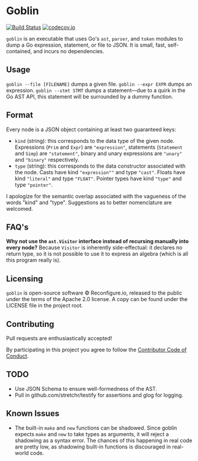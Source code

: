 Goblin
======

[![Build Status](https://travis-ci.org/ReconfigureIO/goblin.svg?branch=master)](https://travis-ci.org/ReconfigureIO/goblin)
[![codecov.io](https://codecov.io/github/ReconfigureIO/goblin/branch/master/graph/badge.svg)](https://codecov.io/github/ReconfigureIO/goblin)

`goblin` is an executable that uses Go's `ast`, `parser`, and `token` modules to dump a Go expression, statement, or file to JSON. It is small, fast, self-contained, and incurs no dependencies.

## Usage

`goblin --file [FILENAME]` dumps a given file.
`goblin --expr EXPR` dumps an expression.
`goblin --stmt STMT` dumps a statement—due to a quirk in the Go AST API, this statement will be surrounded by a dummy function.

## Format

Every node is a JSON object containing at least two guaranteed keys:

* `kind` (string): this corresponds to the data type of the given node. Expressions (`Prim` and `Expr`) are `"expression"`, statements (`Statement` and `Simp`) are `"statement"`, binary and unary expressions are `"unary"` and `"binary"` respectively.
* `type` (string): this corresponds to the data constructor associated with the node. Casts have kind `"expression""` and type `"cast"`. Floats have kind `"literal"` and type `"FLOAT"`. Pointer types have kind `"type"` and type `"pointer"`.

I apologize for the semantic overlap associated with the vagueness of the words "kind" and "type". Suggestions as to better nomenclature are welcomed.

## FAQ's

**Why not use the `ast.Visitor` interface instead of recursing manually into every node?** Because `Visitor` is inherently side-effectual: it declares no return type, so it is not possible to use it to express an algebra (which is all this program really is).

## Licensing

`goblin` is open-source software © Reconfigure.io, released to the public under the terms of the Apache 2.0 license. A copy can be found under the LICENSE file in the project root.

## Contributing

Pull requests are enthusiastically accepted!

By participating in this project you agree to follow the [Contributor Code of Conduct][coc].

## TODO

* Use JSON Schema to ensure well-formedness of the AST.
* Pull in github.com/stretchr/testify for assertions and glog for logging.

## Known Issues

* The built-in `make` and `new` functions can be shadowed. Since goblin expects `make` and `new` to take types as arguments, it will reject a shadowing as a syntax error. The chances of this happening in real code are pretty low, as shadowing built-in functions is discouraged in real-world code.

[coc]: http://contributor-covenant.org/version/1/4/
